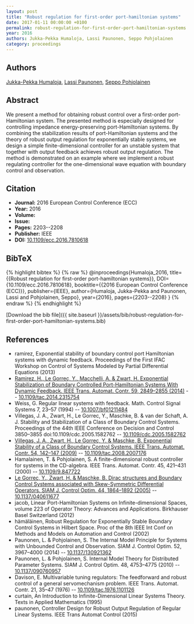 ```yaml
---
layout: post
title: "Robust regulation for first-order port-hamiltonian systems"
date: 2017-01-11 00:00:00 +0100
permalink: robust-regulation-for-first-order-port-hamiltonian-systems
year: 2016
authors: Jukka-Pekka Humaloja, Lassi Paunonen, Seppo Pohjolainen
category: proceedings
---
```

 
## Authors
[Jukka-Pekka Humaloja](authors/jukka-pekka-humaloja), [Lassi Paunonen](authors/lassi-paunonen), [Seppo Pohjolainen](authors/seppo-pohjolainen)
 
## Abstract
We present a method for obtaining robust control over a first-order port-Hamiltonian system. The presented method is especially designed for controlling impedance energy-preserving port-Hamiltonian systems. By combining the stabilization results of port-Hamiltonian systems and the theory of robust output regulation for exponentially stable systems, we design a simple finite-dimensional controller for an unstable system that together with output feedback achieves robust output regulation. The method is demonstrated on an example where we implement a robust regulating controller for the one-dimensional wave equation with boundary control and observation.
 
## Citation
- **Journal:** 2016 European Control Conference (ECC)
- **Year:** 2016
- **Volume:** 
- **Issue:** 
- **Pages:** 2203--2208
- **Publisher:** IEEE
- **DOI:** [10.1109/ecc.2016.7810618](https://doi.org/10.1109/ecc.2016.7810618)
 
## BibTeX
{% highlight bibtex %}
{% raw %}
@inproceedings{Humaloja_2016,
  title={{Robust regulation for first-order port-hamiltonian systems}},
  DOI={10.1109/ecc.2016.7810618},
  booktitle={{2016 European Control Conference (ECC)}},
  publisher={IEEE},
  author={Humaloja, Jukka-Pekka and Paunonen, Lassi and Pohjolainen, Seppo},
  year={2016},
  pages={2203--2208}
}
{% endraw %}
{% endhighlight %}
 
[Download the bib file]({{ site.baseurl }}/assets/bib/robust-regulation-for-first-order-port-hamiltonian-systems.bib)
 
## References
- ramirez, Exponential stability of boundary control port Hamiltonian systems with dynamic feedback. Proceedings of the First IFAC Workshop on Control of Systems Modeled by Partial Differential Equations (2013)
- [Ramirez, H., Le Gorrec, Y., Macchelli, A. & Zwart, H. Exponential Stabilization of Boundary Controlled Port-Hamiltonian Systems With Dynamic Feedback. IEEE Trans. Automat. Contr. 59, 2849–2855 (2014)](exponential-stabilization-of-boundary-controlled-port-hamiltonian-systems-with-dynamic-feedback) -- [10.1109/tac.2014.2315754](https://doi.org/10.1109/tac.2014.2315754)
- Weiss, G. Regular linear systems with feedback. Math. Control Signal Systems 7, 23–57 (1994) -- [10.1007/bf01211484](https://doi.org/10.1007/bf01211484)
- Villegas, J. A., Zwart, H., Le Gorrec, Y., Maschke, B. & van der Schaft, A. J. Stability and Stabilization of a Class of Boundary Control Systems. Proceedings of the 44th IEEE Conference on Decision and Control 3850–3855 doi:10.1109/cdc.2005.1582762 -- [10.1109/cdc.2005.1582762](https://doi.org/10.1109/cdc.2005.1582762)
- [Villegas, J. A., Zwart, H., Le Gorrec, Y. & Maschke, B. Exponential Stability of a Class of Boundary Control Systems. IEEE Trans. Automat. Contr. 54, 142–147 (2009)](exponential-stability-of-a-class-of-boundary-control-systems) -- [10.1109/tac.2008.2007176](https://doi.org/10.1109/tac.2008.2007176)
- Hamalainen, T. & Pohjolainen, S. A finite-dimensional robust controller for systems in the CD-algebra. IEEE Trans. Automat. Contr. 45, 421–431 (2000) -- [10.1109/9.847722](https://doi.org/10.1109/9.847722)
- [Le Gorrec, Y., Zwart, H. & Maschke, B. Dirac structures and Boundary Control Systems associated with Skew-Symmetric Differential Operators. SIAM J. Control Optim. 44, 1864–1892 (2005)](dirac-structures-and-boundary-control-systems-associated-with-skew-symmetric-differential-operators) -- [10.1137/040611677](https://doi.org/10.1137/040611677)
- jacob, Linear Port-Hamiltonian Systems on Infinite-dimensional Spaces, volume 223 of Operator Theory: Advances and Applications. Birkhauser Basel Switzerland (2012)
- hämäläinen, Robust Regulation for Exponentially Stable Boundary Control Systems in Hilbert Space. Proc of the 8th IEEE Int Conf on Methods and Models on Automation and Control (2002)
- Paunonen, L. & Pohjolainen, S. The Internal Model Principle for Systems with Unbounded Control and Observation. SIAM J. Control Optim. 52, 3967–4000 (2014) -- [10.1137/130921362](https://doi.org/10.1137/130921362)
- Paunonen, L. & Pohjolainen, S. Internal Model Theory for Distributed Parameter Systems. SIAM J. Control Optim. 48, 4753–4775 (2010) -- [10.1137/090760957](https://doi.org/10.1137/090760957)
- Davison, E. Multivariable tuning regulators: The feedforward and robust control of a general servomechanism problem. IEEE Trans. Automat. Contr. 21, 35–47 (1976) -- [10.1109/tac.1976.1101126](https://doi.org/10.1109/tac.1976.1101126)
- curtain, An Introduction to Infinite-Dimensional Linear Systems Theory. Texts in Applied Mathematics (1995)
- paunonen, Controller Design for Robust Output Regulation of Regular Linear Systems. IEEE Trans Automat Control (2015)

